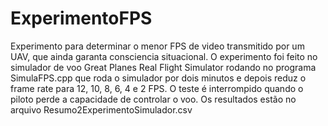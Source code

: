 # ExperimentoFPS
Experimento para determinar o menor FPS de video transmitido por um UAV, que ainda garanta consciencia situacional.
O experimento foi feito no simulador de voo Great Planes Real Flight Simulator rodando no programa SimulaFPS.cpp que roda o simulador por 
dois minutos e depois reduz o frame rate para 12, 10, 8, 6, 4 e 2 FPS. O teste é interrompido quando o piloto perde a capacidade de 
controlar o voo. 
Os resultados estão no arquivo Resumo2ExperimentoSimulador.csv

